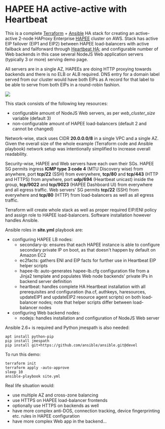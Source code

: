 # HAPEE HA active-active with Heartbeat

This is a complete [Terraform](https://www.terraform.io/) + [Ansible](https://www.ansible.com/) HA stack for creating an active-active 2-node HAProxy Enterprise [HAPEE](https://www.haproxy.com/products/haproxy-enterprise-edition/) cluster on AWS. Stack has active EIP failover (EIP1 and EIP2) between HAPEE load-balancers with active failback and failforward through [Heartbeat HA](http://linux-ha.org/wiki/Heartbeat); and configurable number of Web backends in this case several NodeJS Web application servers (typically 3 or more) serving demo page.

All servers are in a single AZ, HAPEEs are doing HTTP proxying towards backends and there is no ELB or ALB required. DNS entry for a domain label served from our cluster would have both EIPs as A record for that label to be able to serve from both EIPs in a round-robin fashion.

![](hapee_heartbeat_scheme.png)

This stack consists of the following key resources:

- configurable amount of NodeJS Web servers, as per _web\_cluster\_size_ variable (default 3)
- non-configurable amount of HAPEE load-balancers (default 2 and cannot be changed)

Network-wise, stack uses CIDR **20.0.0.0/8** in a single VPC and a single AZ. Given the overall size of the whole example (Terraform code and Ansible playbook) network setup was intentionally simplified to increase overall readability.

Security-wise, HAPEE and Web servers have each own their SGs. HAPEE SG permits ingress **ICMP type 3 code 4** (MTU Discovery wise) from anywhere, port **tcp/22** (SSH) from everywhere, **tcp/80** and **tcp/443** (HTTP and HTTPS) from anywhere, port **udp/694** (Heartbeat unicast) inside the group, **tcp/9022** and **tcp/9023** (HAPEE Dashboard UI) from everywhere and all egress traffic. Web servers' SG permits **tcp/22** (SSH) from everywhere and **tcp/80** (HTTP) from load-balancers as well as all egress traffic.

Terraform will create whole stack as well as proper required EIP/ENI policy and assign role to HAPEE load-balancers. Software installation however handles Ansible.

Ansible roles in **site.yml** playbook are:

- configuring HAPEE LB nodes:
  - secondary-ip: ensures that each HAPEE instance is able to configure secondary private IP on boot, as that doesn't happen by default on Amazon EC2
  - ec2facts: gathers ENI and EIP facts for further use in Heartbeat EIP helper scripts
  - hapee-lb: auto-generates hapee-lb.cfg configuration file from a Jinja2 template and populates Web node backends' private IPs in backend server definition
  - heartbeat: handles complete HA Heartbeat installation with all prerequisites and configuration (ha.cf, authkeys, haresources, updateEIP1 and updateEIP2 resource agent scripts) on both load-balancer nodes; note that helper scripts differ between load-balancer nodes
- configuring Web backend nodes:
  - nodejs: handles installation and configuration of NodeJS Web server

Ansible 2.6+ is required and Python jmespath is also needed:

```shell
apt install python-pip
pip install jmespath
pip install git+https://github.com/ansible/ansible.git@devel
```

To run this demo:

```shell
terraform init
terraform apply -auto-approve
sleep 10
ansible-playbook site.yml 
```

Real life situation would:

- use multiple AZ and cross-zone balancing
- use HTTPS on HAPEE load-balancer frontends
- optionally use HTTPS on backends as well
- have more complex anti-DOS, connection tracking, device fingerprinting etc. rules in HAPEE configuration
- have more complex Web app in the backend...